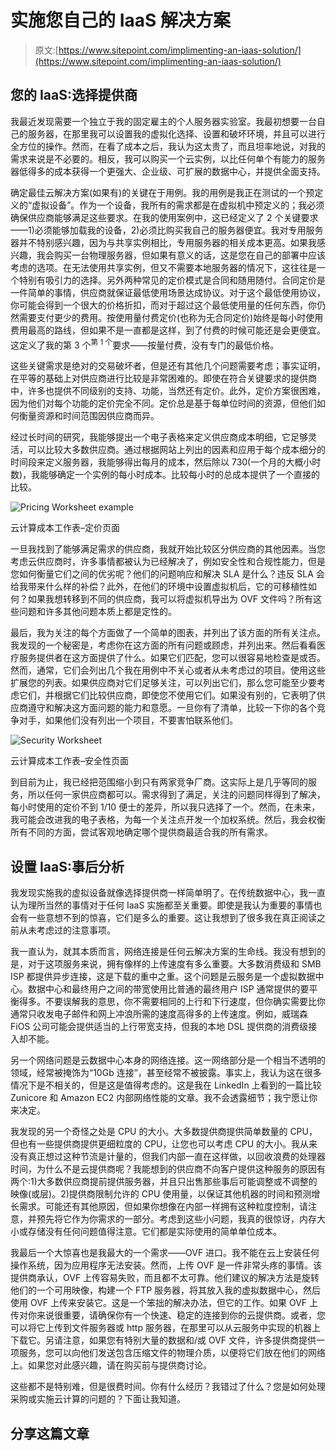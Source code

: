 # 实施您自己的 IaaS 解决方案

> 原文:[https://www.sitepoint.com/implimenting-an-iaas-solution/](https://www.sitepoint.com/implimenting-an-iaas-solution/)

## 您的 IaaS:选择提供商

我最近发现需要一个独立于我的固定雇主的个人服务器实验室。我最初想要一台自己的服务器，在那里我可以设置我的虚拟化选择、设置和破坏环境，并且可以进行全方位的操作。然而，在看了成本之后，我认为这太贵了，而且坦率地说，对我的需求来说是不必要的。相反，我可以购买一个云实例，以比任何单个有能力的服务器低得多的成本获得一个更强大、企业级、可扩展的数据中心，并提供全面支持。

确定最佳云解决方案(如果有)的关键在于用例。我的用例是我正在测试的一个预定义的“虚拟设备”。作为一个设备，我所有的需求都是在虚拟机中预定义的；我必须确保供应商能够满足这些要求。在我的使用案例中，这已经定义了 2 个关键要求——1)必须能够加载我的设备，2)必须比购买我自己的服务器便宜。我对专用服务器并不特别感兴趣，因为与共享实例相比，专用服务器的相关成本更高。如果我感兴趣，我会购买一台物理服务器，但如果有意义的话，这是您在自己的部署中应该考虑的选项。在无法使用共享实例，但又不需要本地服务器的情况下，这往往是一个特别有吸引力的选择。另外两种常见的定价模式是合同和随用随付。合同定价是一件简单的事情，供应商就保证最低使用场景达成协议。对于这个最低使用协议，你可能会得到一个很大的价格折扣，而对于超过这个最低使用量的任何东西，你仍然需要支付更少的费用。按使用量付费定价(也称为无合同定价)始终是每小时使用费用最高的路线，但如果不是一直都是这样，到了付费的时候可能还是会更便宜。这定义了我的第 3 个<sup>第 1 个</sup>要求——按量付费，没有专门的最低价格。

这些关键需求是绝对的交易破坏者，但是还有其他几个问题需要考虑；事实证明，在平等的基础上对供应商进行比较是非常困难的。即使在符合关键要求的提供商中，许多也提供不同级别的支持、功能，当然还有定价。此外，定价方案很困难，因为他们对每个功能的定价完全不同。定价总是基于每单位时间的资源，但他们如何衡量资源和时间范围因供应商而异。

经过长时间的研究，我能够提出一个电子表格来定义供应商成本明细，它足够灵活，可以比较大多数供应商。通过根据网站上列出的因素和应用于每个成本细分的时间段来定义服务器，我能够得出每月的成本，然后除以 730(一个月的大概小时数)，我能够确定一个实例的每小时成本。比较每小时的总成本提供了一个直接的比较。

![Pricing Worksheet example](../Images/97e8bef77d8c9de9133176d375721208.png)

云计算成本工作表–定价页面

一旦我找到了能够满足需求的供应商，我就开始比较区分供应商的其他因素。当您考虑云供应商时，许多事情都被认为已经解决了，例如安全性和合规性能力，但是您如何衡量它们之间的优劣呢？他们的问题响应和解决 SLA 是什么？违反 SLA 会给我带来什么样的补偿？此外，在他们的环境中设置虚拟机后，它的可移植性如何？如果我想转移到不同的供应商，我可以将虚拟机导出为 OVF 文件吗？所有这些问题和许多其他问题本质上都是定性的。

最后，我为关注的每个方面做了一个简单的图表，并列出了该方面的所有关注点。我发现的一个秘密是，考虑你在这方面的所有问题或顾虑，并列出来。然后看看医疗服务提供者在这方面提供了什么。如果它们匹配，您可以很容易地检查是或否。然而，通常，它们会列出几个我在用例中不关心或者从未考虑过的项目。使用这些扩展您的列表。如果供应商对它们足够关注，可以列出它们，那么您可能至少要考虑它们，并根据它们比较供应商，即使您不使用它们。如果没有别的，它表明了供应商遵守和解决这方面问题的能力和意愿。一旦你有了清单，比较一下你的各个竞争对手，如果他们没有列出一个项目，不要害怕联系他们。

![Security Worksheet](../Images/c7cd795778be3dea1236bf91784cd72e.png)

云计算成本工作表–安全性页面

到目前为止，我已经把范围缩小到只有两家竞争厂商。这实际上是几乎等同的服务，所以任何一家供应商都可以。需求得到了满足，关注的问题同样得到了解决，每小时使用的定价不到 1/10 便士的差异，所以我只选择了一个。然而，在未来，我可能会改进我的电子表格，为每一个关注点开发一个加权系统。然后，我会权衡所有不同的方面，尝试客观地确定哪个提供商最适合我的所有需求。

## 设置 IaaS:事后分析

我发现实施我的虚拟设备就像选择提供商一样简单明了。在传统数据中心，我一直认为理所当然的事情对于任何 IaaS 实施都至关重要。即使是我认为重要的事情也会有一些意想不到的惊喜，它们是多么的重要。这让我想到了很多我在真正阅读之前从未考虑过的注意事项。

我一直认为，就其本质而言，网络连接是任何云解决方案的生命线。我没有想到的是，对于这项服务来说，拥有像样的上传速度有多么重要。大多数消费级和 SMB ISP 都提供异步连接，这是下载的重中之重。这个问题是云服务是一个虚拟数据中心。数据中心和最终用户之间的带宽使用比普通的最终用户 ISP 通常提供的要平衡得多。不要误解我的意思，你不需要相同的上行和下行速度，但你确实需要比你通常只收发电子邮件和网上冲浪所需的速度高得多的上传速度。例如，威瑞森 FiOS 公司可能会提供适当的上行带宽支持，但我的本地 DSL 提供商的消费级接入却不能。

另一个网络问题是云数据中心本身的网络连接。这一网络部分是一个相当不透明的领域，经常被掩饰为“10Gb 连接”，甚至经常不被披露。事实上，我认为这在很多情况下是不相关的，但是这是值得考虑的。这是我在 LinkedIn 上看到的一篇比较 Zunicore 和 Amazon EC2 内部网络性能的文章。我不会透露细节；我宁愿让你来决定。

我发现的另一个奇怪之处是 CPU 的大小。大多数提供商提供简单数量的 CPU，但也有一些提供商提供更细粒度的 CPU，让您也可以考虑 CPU 的大小。我从来没有真正想过这种节流是计量的，但我们内部一直在这样做，以回收浪费的处理器时间，为什么不是云提供商呢？我能想到的供应商不向客户提供这种服务的原因有两个:1)大多数供应商提前提供服务器，并且只出售那些事后可能调整或不调整的映像(或层)。2)提供商限制允许的 CPU 使用量，以保证其他机器的时间和预测增长需求。可能还有其他原因，但如果你想像在内部一样拥有这种粒度控制，请注意，并预先将它作为你需求的一部分。考虑到这些小问题，我真的很惊讶，内存大小或存储没有任何问题值得注意。它们都是实际使用的简单单位成本。

我最后一个大惊喜也是我最大的一个需求——OVF 进口。我不能在云上安装任何操作系统，因为应用程序无法安装。然而，上传 OVF 是一件非常头疼的事情。该提供商承认，OVF 上传容易失败，而且都不太可靠。他们建议的解决方法是旋转他们的一个可用映像，构建一个 FTP 服务器，将其放入我的虚拟数据中心，然后使用 OVF 上传来安装它。这是一个笨拙的解决办法，但它的工作。如果 OVF 上传对你来说很重要，请确保你有一个快速、稳定的连接到你的云提供商。或者，您可以将它上传到文件服务器或 http 服务器，在那里可以从云服务中实现的机器上下载它。另请注意，如果您有特别大量的数据和/或 OVF 文件，许多提供商提供一项服务，您可以向他们发送包含压缩文件的物理介质，以便将它们放在他们的网络上。如果您对此感兴趣，请在购买前与提供商讨论。

这些都不是特别难，但是很费时间。你有什么经历？我错过了什么？您是如何处理采购或实施云计算的问题的？下面让我知道。

## 分享这篇文章